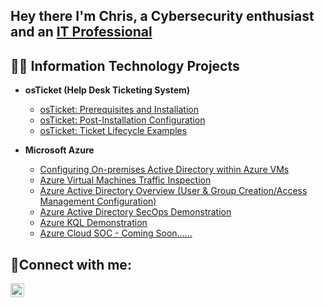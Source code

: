  
<h2>Hey there I'm Chris, a Cybersecurity enthusiast and an <a href="https://www.linkedin.com/in/chriswhernandez/">IT Professional</a></h2>

<h2>👨‍💻 Information Technology Projects</h2>

- <b>osTicket (Help Desk Ticketing System)</b>
  - [osTicket: Prerequisites and Installation](https://github.com/chriswhernandez/osTicket-Installation)
  - [osTicket: Post-Installation Configuration](https://github.com/chriswhernandez/osTicket-Configuration)
  - [osTicket: Ticket Lifecycle Examples](https://github.com/chriswhernandez/osTicket-Ticket-Lifecycle-Examples)
  
- <b>Microsoft Azure</b>
  - [Configuring On-premises Active Directory within Azure VMs](https://github.com/chriswhernandez/Active-Directory-Configuration)
  - [Azure Virtual Machines Traffic Inspection](https://github.com/chriswhernandez/Azure-Networks-and-Protocols)
  - [Azure Active Directory Overview (User & Group Creation/Access Management Configuration)](https://github.com/chriswhernandez/Azure-AD-Overview)
  - [Azure Active Directory SecOps Demonstration](https://github.com/chriswhernandez/Azure-Sec-Ops)
  - [Azure KQL Demonstration](https://github.com/chriswhernandez/Azure-KQL-Demo)
  - [Azure Cloud SOC - Coming Soon......](https://github.com/chriswhernandez/Azure-Cloud-SOC)

<h2>🤳Connect with me:</h2>

[<img align="left" alt="Chris | LinkedIn" width="22px" src="https://cdn.jsdelivr.net/npm/simple-icons@v3/icons/linkedin.svg" />][linkedin]

[linkedin]: https://www.linkedin.com/in/chriswhernandez/

<!--

**chriswhernandez/chriswhernandez** is a ✨ _special_ ✨ repository because its `README.md` (this file) appears on your GitHub profile.

Here are some ideas to get you started:

- 🔭 I’m currently working on ...
- 🌱 I’m currently learning ...
- 👯 I’m looking to collaborate on ...
- 🤔 I’m looking for help with ...
- 💬 Ask me about ...
- 📫 How to reach me: ...
- 😄 Pronouns: ...
- ⚡ Fun fact: ...
-->
